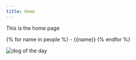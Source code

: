 ```yaml
---
title: Home
---
```


This is the home page

{% for name in people %}
    - {{name}}
{% endfor %}

![dog of the day]({{dog}})

